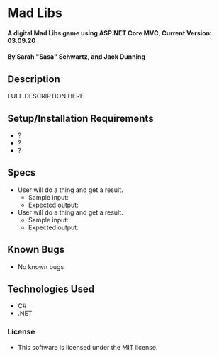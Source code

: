 # Mad Libs

#### A digital Mad Libs game using ASP.NET Core MVC, Current Version: 03.09.20

#### By Sarah "Sasa" Schwartz, and Jack Dunning

## Description

FULL DESCRIPTION HERE

## Setup/Installation Requirements

- ?
- ?
- ?

## Specs

- User will do a thing and get a result.
  - Sample input:
  - Expected output:
- User will do a thing and get a result.
  - Sample input:
  - Expected output:

## Known Bugs

- No known bugs

## Technologies Used

- C#
- .NET

### License

- This software is licensed under the MIT license.

